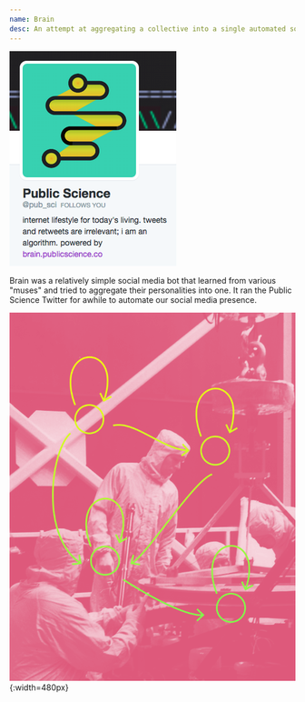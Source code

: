 ```yaml
---
name: Brain
desc: An attempt at aggregating a collective into a single automated social media personality
---
```


![](/assets/brain/brain.png)

Brain was a relatively simple social media bot that learned from various "muses" and tried to aggregate their personalities into one. It ran the Public Science Twitter for awhile to automate our social media presence.

![](/assets/projects/brain.png){:width=480px}
